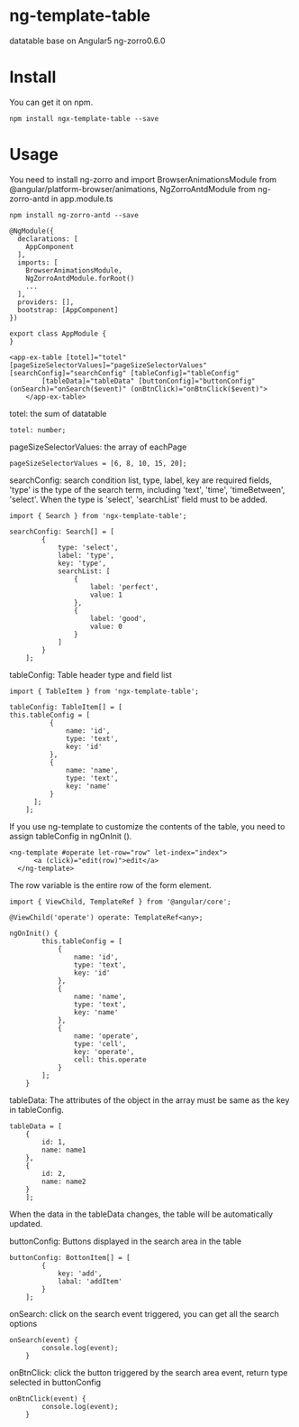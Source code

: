 # ng-template-table

datatable base on Angular5 ng-zorro0.6.0

# Install

You can get it on npm.

```
npm install ngx-template-table --save
```

# Usage

You need to install ng-zorro and import BrowserAnimationsModule from @angular/platform-browser/animations, NgZorroAntdModule from ng-zorro-antd in app.module.ts

```
npm install ng-zorro-antd --save

@NgModule({
  declarations: [
    AppComponent
  ],
  imports: [
    BrowserAnimationsModule,
    NgZorroAntdModule.forRoot()
    ...
  ],
  providers: [],
  bootstrap: [AppComponent]
})

export class AppModule {
}
```

```
<app-ex-table [totel]="totel" [pageSizeSelectorValues]="pageSizeSelectorValues" [searchConfig]="searchConfig" [tableConfig]="tableConfig"
        [tableData]="tableData" [buttonConfig]="buttonConfig" (onSearch)="onSearch($event)" (onBtnClick)="onBtnClick($event)">
    </app-ex-table>
```

totel: the sum of datatable
```
totel: number;
```

pageSizeSelectorValues: the array of eachPage
```
pageSizeSelectorValues = [6, 8, 10, 15, 20];
```

searchConfig: search condition list,
type, label, key are required fields, 'type' is the type of the search term, including 'text', 'time', 'timeBetween', 'select'. When the type is 'select', 'searchList' field must to be added.
```
import { Search } from 'ngx-template-table';

searchConfig: Search[] = [
        {
            type: 'select',
            label: 'type',
            key: 'type',
            searchList: [
                {
                    label: 'perfect',
                    value: 1
                },
                {
                    label: 'good',
                    value: 0
                }
            ]
        }
    ];
```

tableConfig: Table header type and field list
```
import { TableItem } from 'ngx-template-table';

tableConfig: TableItem[] = [
this.tableConfig = [
          {
              name: 'id',
              type: 'text',
              key: 'id'
          },
          {
              name: 'name',
              type: 'text',
              key: 'name'
          }
      ];
    ];

```
If you use ng-template to customize the contents of the table, you need to assign tableConfig in ngOnInit ().
```
<ng-template #operate let-row="row" let-index="index">
      <a (click)="edit(row)">edit</a>
  </ng-template>
```
The row variable is the entire row of the form element.
```
import { ViewChild, TemplateRef } from '@angular/core';

@ViewChild('operate') operate: TemplateRef<any>;

ngOnInit() {
        this.tableConfig = [
            {
                name: 'id',
                type: 'text',
                key: 'id'
            },
            {
                name: 'name',
                type: 'text',
                key: 'name'
            },
            {
                name: 'operate',
                type: 'cell',
                key: 'operate',
                cell: this.operate
            }
        ];
    }
```
tableData: The attributes of the object in the array must be same as the key in tableConfig.
```
tableData = [
    {
        id: 1,
        name: name1
    },
    {
        id: 2,
        name: name2
    }
    ];
```
When the data in the tableData changes, the table will be automatically updated.

buttonConfig: Buttons displayed in the search area in the table
```
buttonConfig: BottonItem[] = [
        {
            key: 'add',
            labal: 'addItem'
        }
    ];
```

onSearch: click on the search event triggered, you can get all the search options
```
onSearch(event) {
        console.log(event);
    }
```
onBtnClick: click the button triggered by the search area event, return type selected in buttonConfig
```
onBtnClick(event) {
        console.log(event);
    }
```
